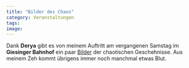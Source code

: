 ```yaml
---
title: "Bilder des Chaos"
category: Veranstaltungen
tags: 
image: 
---
```


Dank **Derya** gibt es von meinem Auftritt am vergangenen Samstag im **Giesinger Bahnhof** ein paar [Bilder](http://www.misantropolis.de/bilder) der chaotischen Geschehnisse. Aus meinem Zeh kommt übrigens immer noch manchmal etwas Blut.